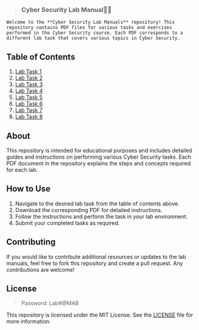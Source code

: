 > ### Cyber Security Lab Manual🤖🌀

`Welcome to the **Cyber Security Lab Manuals** repository! This repository contains PDF files for various tasks and exercises performed in the Cyber Security course. Each PDF corresponds to a different lab task that covers various topics in Cyber Security.`

## Table of Contents

1. [Lab Task 1](./Lab_Data/CS_Lab_1_MAB.pdf)
2. [Lab Task 2](./Lab_Data/CS_Lab_2_MAB.pdf)
3. [Lab Task 3](./Lab_Data/CS_Lab_3_MAB.pdf)
4. [Lab Task 4](./Lab_Data/CS_Lab_4_MAB.pdf)
5. [Lab Task 5](./Lab_Data/CS_Lab_5_MAB.pdf)
6. [Lab Task 6](./Lab_Data/CS_Lab_6_MAB.pdf)
7. [Lab Task 7](./Lab_Data/CS_Lab_7_MAB.pdf)
8. [Lab Task 8](./Lab_Data/CS_Lab_8_MAB.pdf)

## About

This repository is intended for educational purposes and includes detailed guides and instructions on performing various Cyber Security tasks. Each PDF document in the repository explains the steps and concepts required for each lab.

## How to Use

1. Navigate to the desired lab task from the table of contents above.
2. Download the corresponding PDF for detailed instructions.
3. Follow the instructions and perform the task in your lab environment.
4. Submit your completed tasks as required.

## Contributing

If you would like to contribute additional resources or updates to the lab manuals, feel free to fork this repository and create a pull request. Any contributions are welcome!

## License

> Password: Lab#@MAB

This repository is licensed under the MIT License. See the [LICENSE](LICENSE) file for more information.


